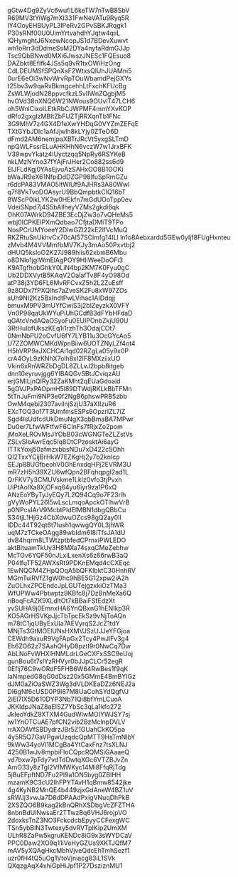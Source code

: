 gGtw4Dg9ZyVc6wufIL6keTW7nTwB8SbV
R69MV3tYiWg7mXl331FwNeVATu9Ryq5R
IY4OoyEHBUyPL3lPeRv2GPvSBKJRqgk1
P30sRNf00U0UimYrtvahdhYJqtw4qiiL
lQHymghtJ6NxewNcopJS1d7BDevXuwvt
wh1oRrr3dDdmeSsM2DYa4nyfaRdmGJJp
Tsc9QbBNwd0MXi6JwszJNESc1FQEsuo8
DAZbkt8EfIfk4JSs5q9vR1txOWiHzOng
CdLDEUMSfSPQnXsF2WtxsQlUhJUAMni5
0urE6eOi3wNvWrvRpTOuWbamdPejGXYs
t25bv3w9qaRxBkmgcehhLtFxchKFUcBg
ZsWLWjodN28ppvcfkzL5vIIWnZQgbjM5
hvOVd38nXNQ6W21NWous9OUvlT47LCH6
oh5WnlCixolLEtkRbCJWPMF4mmYXvKOP
dRfo2gxgIzMBltZbFUZTjRRXqnTb1FNc
3G9MhV7z4GX4D1eXwYHDqG0VYZmZEFqE
TXtGYbJDlc1aAfJjwlh8kLYjy0ZTeO6D
dFmd2AM6nemjpaXBTrJRcVt5yxgSLTmD
npQWLFssrELuAHKHhN6vczW7w1JrxBFK
V39wpvYkatz4lUyctzqq5NpRy6RSYKeB
nkLMzNYno37fYAjFrJHer2Co882ss6d9
EIJFLdKgj0YAsEjvuAzSAHxOO8B1OOKi
bWaJR9eX61NfpiDdDZGP98lfuSpRmGZu
r6dcPA83VMAO5ItWlUf9AJHRs3A80Wwl
q7f8VkTvoDOAsyrU9BbQmpbtkCIQ16bT
8WScP0ikLYK2w0HEkfn7mGdUOoTpp0ev
VdeiSNpd7j4S5bAllheyVZMs2gkdi6qk
OhK07AWrkD94ZBE3EcDjZw3o7vQHeMs5
wbj0ICPKEIPXmQdbao7CfjtaDMiT9TPo
NosPCrUMYoeeY2DlwGZl22kE2lfVcMuQ
RKZRtuSnUkhvCx70cAI57SClmfg14ILl
ln1o8Aebxardd5GEw0yIjf8FUgHxnteu
zMvb4M4VVMmfbMV7KJy3mAo50Pxvtbj2
dHUQ5ksloO2K27J989hiis62xbmB6Mbu
o8DNlo1jgIWmElAgPOY9HIiWeeDoOFi3
K9ATgfhobGhkY0LiN4bp2KM7K0Fyu0gC
Ub2DDXVytB5KAqV2OalafTv8F4yO98Od
atP38j3YD6FL6MvRFCvxZ5h2L2ZuEsff
9z8ODx7fPXQlhs7aZveSK2Fu8xW97ZOs
sUh9NI2Kz5BxIndtPwLVihac1AIDdqjj
bmuxM9PV3mUYfCwiS3j2blZeyzkX0VFY
Vn0P98qaUkWYuPiUhGCdfB3dFYbHFdaD
qGAtcVndAQaOSyoFu0EUIPOnbZkjU90U
3RtHuIbfUkszKEq1i1rzhTh3OdajCOt7
0NmNbPU2oCvfU6fY7LYB11u3OcGYcAo5
U7ZZOMWCMKdWpnBiiw6UOTZNyLZf4ot4
H5hVRP9aJXCHCAi1qd02RZgLa05y9x0P
crA4OyL9zKNhX7olh8xI2IF8MXziixUO
Vkin6xRnWRZbDgDL8ZLLvJ2bpb8itgeb
dnn10eyruvjgg6YIBAQGvSBtJCviqzAU
erjGMlLjnQIRy32ZaKMht2qEUaGdoaid
5gDVJPxPAOpmH5l89DTWdjRKLkBbTFMn
5tTnJuFmi9NP3e0f2NgB6phswPRB5zbb
OwM4qebi2307avilnjSzjU37aXIIzuR6
EXcTOQ3o17T3UmfmsESPs9OpzrIZL7iZ
Sgd4IsUdfcdUkDmuNgX3qbBmaBA7MPwr
Du0er7LfwWFtfwF6CInFs7fRjxZo2pom
jMoXeLROvMsJYObB03cWGNGTeZLZstVs
ZSLvSleAwrEqc5Iq8OtCPzosktAi6ayG
ITTkYoxj50afmzxbbsNDu7xD422c5Ohh
QI2TxxYCijBrHkW7EZKgHj2y7b2knIcp
SEJp88UGfbeohV0GhEnxdqHPj2EVRM3U
mR7zH5h39XZU6wfQpn2BFqhqpgI2ad1L
QrFKV7y3CMUVskme1LkIz0vfo3tjPvxh
UiPtAolXa8XjOFxq64yu6iyr9za1P6xQ
ANzEoYByTyJyEQy7L2Q94Cq9o7F23rlh
gVyWoPYL26l5wLscLmqoApckOTlhwVrB
p0NPcsIArV9McbtPIdElMBN1dbgQBbCu
S34tjL1HjGz4CbXdwuOZcs98gQ2ay0II
IDDc44T92qt6t7Iush1qwwgQY0L3jhWR
uqM7zTCkeOAgg89wbIdm6I8iTfsJA1dU
dvB4hqrm8LTWtzptbfedCPrnxiPWLEDO
aktBltuamTkUy3H8MXa74sxqCMeZebhw
McTOv6YQF50nJLxlLxenXs6z66rwB3aQ
P04IfuTF52AWXsRt9PDKnEMqd4cCXEqc
1EwNQCM4ZHpQOqA5bQFKlbktC30HnhRV
MGmTuiRVfZ1gW0hc9hBE5G12xpw2iA2h
ZuOLhxZPCEndcJpLGUTejgzxkiOzTMa3
WfUPWw4Pbtwptz9KBfc8j7DzBnMeXa6Q
riBoqFcAZK9XLdltOt7kBBaiFSfEdzXt
yvSUHA9j0EmnxHA6YnQBxnG1hENIkp3R
KO5AGrHSVKpJjcTbTpcEkSz9vNjToAQn
m78tC1jqUByExUIa7AEVyrqS2JcZ1tdY
MNjTs3GtMOElUNsHXMVJSzUJJeYFGjoa
CEWdh9axuR9VgFApGx2Tcy4PwJlFv3g4
Eh6ZO62z7SAahQHyD8pztI9r0NwCq7Dw
AbLNoFvWHXlHNMLdrLGeCXFxSSC9eUoj
gunBou6t7slYzRHVyr0bJJpCLCr52egR
0Eflj76C9wORdF5FHB6W64RwBes1f9qK
IaNmpedG8qG0dDsz20x5GMmE4BmBYIGz
dJM0aZiOaSWZ3Wg3dVLDKEaDZz6NEJ2a
DI6gNf6cUSD0P9i87M8UaCohSYdQgfVJ
2iEI7lX5D610DYP3Nb71Qi8bfYmLCuoA
JKKldpJNaZ8aEISZ7YbSc3qLa1kfo272
JkIeoYdkZ9XTXM4GudWlwMOIYWJSY7sj
iw1YnOTCuAE7pfCN2vib2BzMclnpDVLV
rrAXOAVfSBDydrzJBr5Z1GUahCkKO5pa
4y5R5Q7GaVPgwUzqdcQpMTT9HsTmNIbY
9kWw34yoVl1MCgBa4YtCaxFnz7tsXLNJ
4250B1wJv8mpbiFloCQpcRQMSiGAaaeQ
vd7bxw7pTdy7vdTdDwtqXGc6VTZBJvZn
AmO33y8zTgI2VfMWKyc14Mi8FfqRjTdg
5jBuEFpftND7Fu2Pl9a1ON5byg0ZBlHH
mzamK9C3cU2IhFPYTAvH1qBmw8542jke
4g4KyNB2MnQE4b449zjxGdAneW4BZ1uV
sRWJj3vwJa7D8dDPAAdPxigVNuqDhPkB
2XSZQO6B9kag2kBnQRhXSDbgVcZFZTHA
8nbnBdUlNwsaEr2TTwzBq6VHJ6rojpVO
2doxksTnZ3NO3FckcdcbEpyyCCFexgWC
TSn5ybBlN3Twtexy5dvRVTpIKip2UmXM
ULhR8ZaPw5kgruKENDc8iG9x3sWYDCaV
PPC0Daw2XO9q11iVeHyGZUs9XKTJQfM7
mAV5yXQAgHkcMbhVjveQdcEhTmhSezf1
uzr0fH4tQ5uOg1VtoVjniacg83iL1SVk
QXqzgAqX4xhiGpHiJpf1P27DsziznMU1
